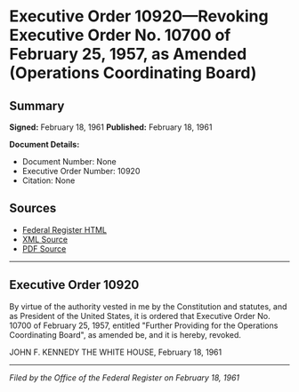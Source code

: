 # Executive Order 10920—Revoking Executive Order No. 10700 of February 25, 1957, as Amended (Operations Coordinating Board)

## Summary

**Signed:** February 18, 1961
**Published:** February 18, 1961

**Document Details:**
- Document Number: None
- Executive Order Number: 10920
- Citation: None

## Sources
- [Federal Register HTML](https://www.presidency.ucsb.edu/documents/executive-order-10920-revoking-executive-order-no-10700-february-25-1957-amended)
- [XML Source](None)
- [PDF Source](None)

---

## Executive Order 10920

By virtue of the authority vested in me by the Constitution and statutes, and as President of the United States, it is ordered that Executive Order No. 10700 of February 25, 1957, entitled "Further Providing for the Operations Coordinating Board", as amended be, and it is hereby, revoked.

JOHN F. KENNEDY
THE WHITE HOUSE,
February 18, 1961

---

*Filed by the Office of the Federal Register on February 18, 1961*
